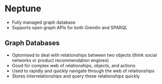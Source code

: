 # Neptune
- Fully managed graph database
- Supports open graph APIs for both Gremlin and SPARQL

## Graph Databases
- Optomised to deal with relationships between two objects (think social networks or product recommendation engines)
- Good for complex web of relationships, objects, and actions
- Used to rapidly and quickly navigate through the web of relationships
- Stores interrelationships and query these relationships quickly
